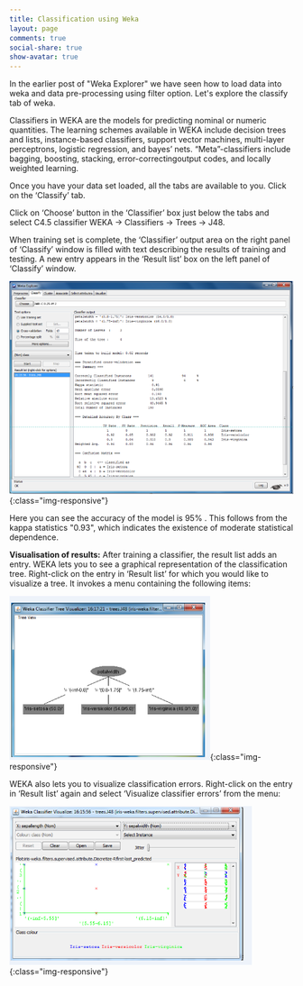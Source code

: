 ```yaml
---
title: Classification using Weka
layout: page
comments: true
social-share: true
show-avatar: true
---
```


In the earlier post of "Weka Explorer" we have seen how to load data into weka and data pre-processing using filter option. Let's explore the classify tab of weka.

Classifiers in WEKA are the models for predicting nominal or numeric quantities. The learning schemes available in WEKA include decision trees and lists, instance-based classifiers, support vector machines, multi-layer perceptrons, logistic regression, and bayes’ nets. “Meta”-classifiers include bagging, boosting, stacking, error-correctingoutput codes, and locally weighted learning.

Once you have your data set loaded, all the tabs are available to you. Click on the ‘Classify’ tab.

Click on ‘Choose’ button in the ‘Classifier’ box just below the tabs and select C4.5 classifier WEKA -> Classifiers -> Trees -> J48.

When training set is complete, the ‘Classifier’ output area on the right panel of ‘Classify’ window is filled with text describing the results of training and testing. A new entry appears in the ‘Result list’ box on the left panel of ‘Classify’ window.

![Weka-classify](/weka_classify.png){:class="img-responsive"}

Here you can see the accuracy of the model is  95% . This follows from the kappa statistics "0.93", which indicates the existence of moderate statistical dependence.

**Visualisation of results:**
After training a classifier, the result list adds an entry. WEKA lets you to see a graphical representation of the classification tree. Right-click on the entry in ‘Result list’ for which you would like to visualize a tree. It invokes a menu containing the following items:

![Weka-tree](/weka_tree.png){:class="img-responsive"}

WEKA also lets you to visualize classification errors. Right-click on the entry in ‘Result list’ again and select ‘Visualize classifier errors’ from the menu:

![Weka-error](/weka_classify_error.png){:class="img-responsive"}